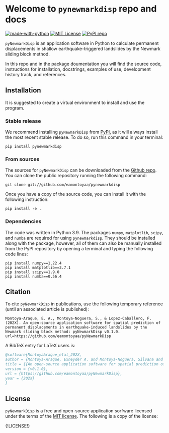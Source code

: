# Welcome to `pynewmarkdisp` repo and docs

[![made-with-python](https://img.shields.io/badge/Made%20with-Python3-brightgreen.svg)](https://www.python.org/)   [![MIT License](https://img.shields.io/github/license/eamontoyaa/pynewmarkdisp.svg)](https://opensource.org/license/mit/)   [![PyPI repo](https://img.shields.io/pypi/v/pynewmarkdisp.svg)](https://pypi.org/project/pynewmarkdisp)

`pyNewmarkDisp` is an application software in Python to calculate permanent displacements in shallow earthquake-triggered landslides by the Newmark sliding block method.

In this repo and in the package doumentation you will find the source code, instructions for installation, docstrings, examples of use, development history track, and references.

## Installation

It is suggested to create a virtual environment to install and use the program.

### Stable release

We recommend installing `pyNewmarkDisp` from [PyPI](https://pypi.org/project/pynewmarkdisp), as it will always install the most recent stable release.  To do so, run this command in your terminal:

    pip install pynewmarkdisp

### From sources

The sources for `pyNewmarkDisp` can be downloaded from the [Github repo](https://github.com/eamontoyaa/pyNewmarkDisp). You can clone the public repository running the following command:

    git clone git://github.com/eamontoyaa/pynewmarkdisp

Once you have a copy of the source code, you can install it with the following instruction:

    pip install -e .

### Dependencies

The code was written in Python 3.9. The packages `numpy`, `matplotlib`, `scipy`, and `numba` are required for using `pynewmarkdisp`. They should be installed along with the package, however, all of them can also be manually installed from the PyPI repository by opening a terminal and typing the following code lines:

    pip install numpy==1.22.4
    pip install matplotlib==3.7.1
    pip install scipy==1.9.0
    pip install numba==0.56.4

## Citation

To cite `pyNewmarkDisp` in publications, use the following temporary reference (until an associated article is published):

    Montoya-Araque, E. A., Montoya-Noguera, S., & Lopez-Caballero, F. (202X). An open-source application software for spatial prediction of permanent displacements in earthquake-induced landslides by the Newmark sliding block method: pyNewmarkDisp v0.1.0. url=https://github.com/eamontoyaa/pyNewmarkDisp

A BibTeX entry for LaTeX users is:

``` bibtex
@software{MontoyaAraque_etal_202X,
author = {Montoya-Araque, Exneyder A. and Montoya-Noguera, Silvana and Lopez-Caballero, Fernando},
title = {{An open-source application software for spatial prediction of permanent displacements in earthquake-induced landslides by the Newmark sliding block method: \texttt{pyNewmarkDisp}}},
version = {v0.1.0},
url = {https://github.com/eamontoyaa/pyNewmarkDisp},
year = {202X}
}
```

## License

`pyNewmarkDisp` is a free and open-source application sorfware licensed under the terms of the [MIT license](https://opensource.org/license/mit/). The following is a copy of the license:

{!LICENSE!}
